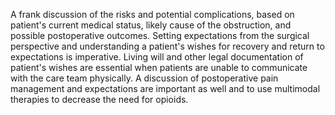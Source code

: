 A frank discussion of the risks and potential complications, based on patient's current medical status, likely cause of the obstruction, and possible postoperative outcomes. Setting expectations from the surgical perspective and understanding a patient's wishes for recovery and return to expectations is imperative. Living will and other legal documentation of patient's wishes are essential when patients are unable to communicate with the care team physically. A discussion of postoperative pain management and expectations are important as well and to use multimodal therapies to decrease the need for opioids.